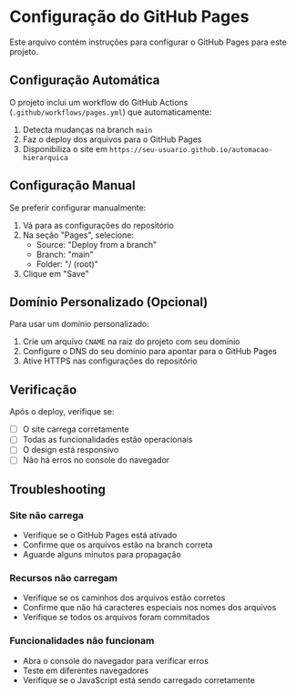 # Configuração do GitHub Pages

Este arquivo contém instruções para configurar o GitHub Pages para este projeto.

## Configuração Automática

O projeto inclui um workflow do GitHub Actions (`.github/workflows/pages.yml`) que automaticamente:

1. Detecta mudanças na branch `main`
2. Faz o deploy dos arquivos para o GitHub Pages
3. Disponibiliza o site em `https://seu-usuario.github.io/automacao-hierarquica`

## Configuração Manual

Se preferir configurar manualmente:

1. Vá para as configurações do repositório
2. Na seção "Pages", selecione:
   - Source: "Deploy from a branch"
   - Branch: "main"
   - Folder: "/ (root)"
3. Clique em "Save"

## Domínio Personalizado (Opcional)

Para usar um domínio personalizado:

1. Crie um arquivo `CNAME` na raiz do projeto com seu domínio
2. Configure o DNS do seu domínio para apontar para o GitHub Pages
3. Ative HTTPS nas configurações do repositório

## Verificação

Após o deploy, verifique se:
- [ ] O site carrega corretamente
- [ ] Todas as funcionalidades estão operacionais
- [ ] O design está responsivo
- [ ] Não há erros no console do navegador

## Troubleshooting

### Site não carrega
- Verifique se o GitHub Pages está ativado
- Confirme que os arquivos estão na branch correta
- Aguarde alguns minutos para propagação

### Recursos não carregam
- Verifique se os caminhos dos arquivos estão corretos
- Confirme que não há caracteres especiais nos nomes dos arquivos
- Verifique se todos os arquivos foram commitados

### Funcionalidades não funcionam
- Abra o console do navegador para verificar erros
- Teste em diferentes navegadores
- Verifique se o JavaScript está sendo carregado corretamente

